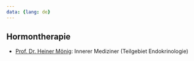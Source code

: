 ```yaml
---
data: {lang: de}
---
```

## Hormontherapie
- [Prof. Dr. Heiner Mönig](https://gastroenterologie-kiel.de/index.php/unser-team/prof-dr-heiner-moenig): Innerer Mediziner (Teilgebiet Endokrinologie)
